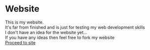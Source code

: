 # Website
This is my website.
<br />
It's far from finished and is just for testing my web development skills
<br />
I don't have an idea for the website yet...
<br />
If you have any ideas then feel free to fork my website
<br />
[Proceed to site](https://ethanp1.github.io/Website/index.html)
